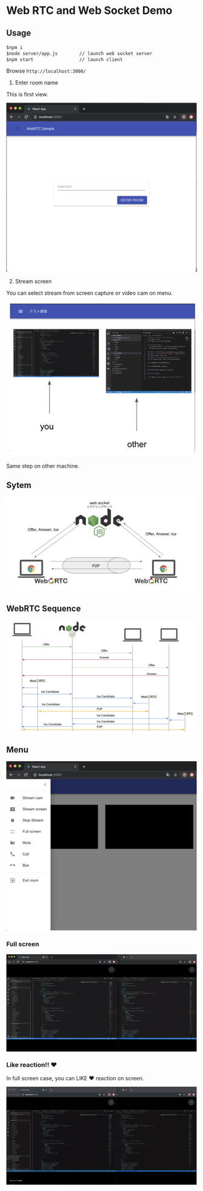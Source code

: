 # Web RTC and Web Socket Demo

## Usage

```
$npm i
$node server/app.js        // launch web socket server
$npm start                 // launch client
```

Browse `http://localhost:3000/`

1. Enter room name

This is first view.

![first view](./doc/room.png)

2. Stream screen

You can select stream from screen capture or video cam on menu.

![stream screen](./doc/sample.png)

Same step on other machine.

## Sytem

![system](./doc/system.png)

## WebRTC Sequence

![sequence](./doc/sequence.png)

## Menu

![menu](./doc/menu.png)

### Full screen

![fullscreen](./doc/fullscreen.png)

### Like reaction!! ❤️

In full screen case, you can LIKE ❤️ reaction on screen.

![reaction](./doc/reaction.gif)
